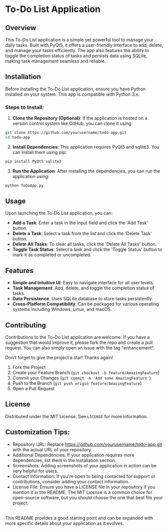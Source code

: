 # To-Do List Application

## Overview
This To-Do List application is a simple yet powerful tool to manage your daily tasks. Built with PyQt5, it offers a user-friendly interface to add, delete, and manage your tasks efficiently. The app also features the ability to toggle the completion status of tasks and persists data using SQLite, making task management seamless and reliable.

## Installation

Before installing the To-Do List application, ensure you have Python installed on your system. This app is compatible with Python 3.x.

### Steps to Install:

1. **Clone the Repository (Optional)**:
   If the application is hosted on a version control system like GitHub, you can clone it using:
```bash
git clone https://github.com/yourusername/todo-app.git
cd todo-app
```

2. **Install Dependencies**:
This application requires PyQt5 and sqlite3. You can install them using pip:
```bash
pip install PyQt5 sqlite3
```

3. **Run the Application**:
After installing the dependencies, you can run the application using:
```bash
python ToDoApp.py
```


## Usage

Upon launching the To-Do List application, you can:

- **Add a Task**: Enter a task in the input field and click the 'Add Task' button.
- **Delete a Task**: Select a task from the list and click the 'Delete Task' button.
- **Delete All Tasks**: To clear all tasks, click the 'Delete All Tasks' button.
- **Toggle Task Status**: Select a task and click the 'Toggle Status' button to mark it as completed or uncompleted.

## Features

- **Simple and Intuitive UI**: Easy to navigate interface for all user levels.
- **Task Management**: Add, delete, and toggle the completion status of tasks.
- **Data Persistence**: Uses SQLite database to store tasks persistently.
- **Cross-Platform Compatibility**: Can be packaged for various operating systems including Windows, Linux, and macOS.

## Contributing

Contributions to the To-Do List application are welcome. If you have a suggestion that would improve it, please fork the repo and create a pull request. You can also simply open an issue with the tag "enhancement".

Don't forget to give the project a star! Thanks again!

1. Fork the Project
2. Create your Feature Branch (`git checkout -b feature/AmazingFeature`)
3. Commit your Changes (`git commit -m 'Add some AmazingFeature'`)
4. Push to the Branch (`git push origin feature/AmazingFeature`)
5. Open a Pull Request

## License

Distributed under the MIT License. See `LICENSE` for more information.

## **Customization Tips:**
- Repository URL: Replace https://github.com/yourusername/todo-app.git with the actual URL of your repository.
- Additional Dependencies: If your application requires more dependencies, list them in the Installation section.
- Screenshots: Adding screenshots of your application in action can be very helpful for users.
- Contact Information: If you're open to being contacted for support or contributions, consider adding your contact information.
- License File: Ensure you have a LICENSE file in your repository if you mention it in the README. The MIT License is a common choice for open-source software, but you should choose the one that best fits your project.

<br/>This README provides a good starting point and can be expanded with more specific details about your application as it evolves.






